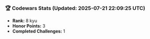 ### 🏆 Codewars Stats (Updated: 2025-07-21 22:09:25 UTC)

- **Rank:** 8 kyu
- **Honor Points:** 3
- **Completed Challenges:** 1
